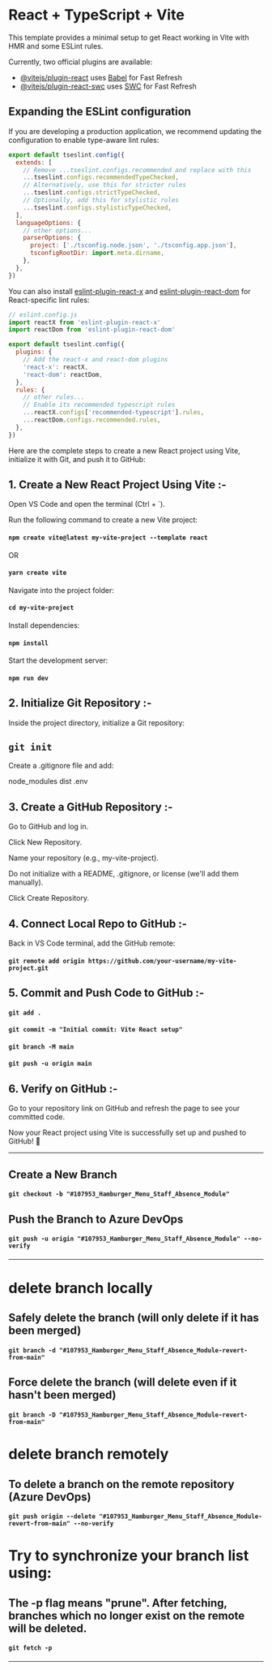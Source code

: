 # React + TypeScript + Vite

This template provides a minimal setup to get React working in Vite with HMR and some ESLint rules.

Currently, two official plugins are available:

- [@vitejs/plugin-react](https://github.com/vitejs/vite-plugin-react/blob/main/packages/plugin-react/README.md) uses [Babel](https://babeljs.io/) for Fast Refresh
- [@vitejs/plugin-react-swc](https://github.com/vitejs/vite-plugin-react-swc) uses [SWC](https://swc.rs/) for Fast Refresh

## Expanding the ESLint configuration

If you are developing a production application, we recommend updating the configuration to enable type-aware lint rules:

```js
export default tseslint.config({
  extends: [
    // Remove ...tseslint.configs.recommended and replace with this
    ...tseslint.configs.recommendedTypeChecked,
    // Alternatively, use this for stricter rules
    ...tseslint.configs.strictTypeChecked,
    // Optionally, add this for stylistic rules
    ...tseslint.configs.stylisticTypeChecked,
  ],
  languageOptions: {
    // other options...
    parserOptions: {
      project: ['./tsconfig.node.json', './tsconfig.app.json'],
      tsconfigRootDir: import.meta.dirname,
    },
  },
})
```

You can also install [eslint-plugin-react-x](https://github.com/Rel1cx/eslint-react/tree/main/packages/plugins/eslint-plugin-react-x) and [eslint-plugin-react-dom](https://github.com/Rel1cx/eslint-react/tree/main/packages/plugins/eslint-plugin-react-dom) for React-specific lint rules:

```js
// eslint.config.js
import reactX from 'eslint-plugin-react-x'
import reactDom from 'eslint-plugin-react-dom'

export default tseslint.config({
  plugins: {
    // Add the react-x and react-dom plugins
    'react-x': reactX,
    'react-dom': reactDom,
  },
  rules: {
    // other rules...
    // Enable its recommended typescript rules
    ...reactX.configs['recommended-typescript'].rules,
    ...reactDom.configs.recommended.rules,
  },
})
```


Here are the complete steps to create a new React project using Vite, initialize it with Git, and push it to GitHub:

## 1. Create a New React Project Using Vite :-

Open VS Code and open the terminal (Ctrl + `).

Run the following command to create a new Vite project:
#### `npm create vite@latest my-vite-project --template react`
OR
#### `yarn create vite`

Navigate into the project folder:
#### `cd my-vite-project`

Install dependencies:
#### `npm install`

Start the development server:
#### `npm run dev`

## 2. Initialize Git Repository :-

Inside the project directory, initialize a Git repository:
## `git init`

Create a .gitignore file and add:

node_modules
dist
.env

## 3. Create a GitHub Repository :-

Go to GitHub and log in.

Click New Repository.

Name your repository (e.g., my-vite-project).

Do not initialize with a README, .gitignore, or license (we'll add them manually).

Click Create Repository.

## 4. Connect Local Repo to GitHub :-

Back in VS Code terminal, add the GitHub remote:
#### `git remote add origin https://github.com/your-username/my-vite-project.git`

## 5. Commit and Push Code to GitHub :-

#### `git add .`
#### `git commit -m "Initial commit: Vite React setup"`
#### `git branch -M main`
#### `git push -u origin main`

## 6. Verify on GitHub :-

Go to your repository link on GitHub and refresh the page to see your committed code.

Now your React project using Vite is successfully set up and pushed to GitHub! 🚀

----------------------------------------

## Create a New Branch
#### `git checkout -b "#107953_Hamburger_Menu_Staff_Absence_Module"`


## Push the Branch to Azure DevOps
#### `git push -u origin "#107953_Hamburger_Menu_Staff_Absence_Module" --no-verify`

----------------------------------------

# delete branch locally
## Safely delete the branch (will only delete if it has been merged)
#### `git branch -d "#107953_Hamburger_Menu_Staff_Absence_Module-revert-from-main"`

## Force delete the branch (will delete even if it hasn't been merged)
#### `git branch -D "#107953_Hamburger_Menu_Staff_Absence_Module-revert-from-main"`

# delete branch remotely
## To delete a branch on the remote repository (Azure DevOps)
#### `git push origin --delete "#107953_Hamburger_Menu_Staff_Absence_Module-revert-from-main" --no-verify`

# Try to synchronize your branch list using:
## The -p flag means "prune". After fetching, branches which no longer exist on the remote will be deleted.
#### `git fetch -p`

----------------------------------------